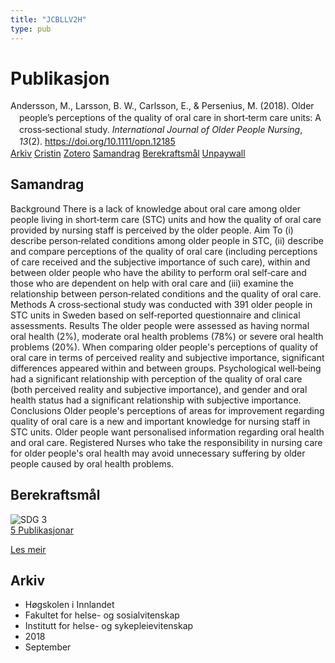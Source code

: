 ```yaml
---
title: "JCBLLV2H"
type: pub
---
```

<h1>Publikasjon</h1>
<article id="csl-bib-container-JCBLLV2H" class="csl-bib-container">
  <div class="csl-bib-body" style="line-height: 1.35; padding-left: 1em; text-indent:-1em;">
  <div class="csl-entry">Andersson, M., Larsson, B. W., Carlsson, E., &amp; Persenius, M. (2018). Older people&#x2019;s perceptions of the quality of oral care in short&#x2010;term care units: A cross&#x2010;sectional study. <i>International Journal of Older People Nursing</i>, <i>13</i>(2). <a href="https://doi.org/10.1111/opn.12185">https://doi.org/10.1111/opn.12185</a></div>
</div>
  <div class="csl-bib-buttons">
    <a href="#taxonomy-article-JCBLLV2H" class="csl-bib-button">Arkiv</a>
    <a href="https://app.cristin.no/results/show.jsf?id=1608202" alt="Cristin URL" class="csl-bib-button">Cristin</a>
    <a href="http://zotero.org/groups/5402882/items/JCBLLV2H" alt="Zotero URL" class="csl-bib-button">Zotero</a>
    <a href="#abstract-article-JCBLLV2H" class="csl-bib-button">Samandrag</a>
    <a href="#sdg-article-JCBLLV2H" class="csl-bib-button">Berekraftsmål</a>
    <a href="https://doi.org/10.1111/opn.12185" class="csl-bib-button">Unpaywall</a>
  </div>
  <div id="csl-bib-meta-container-JCBLLV2H"></div>
</article>
<div id="csl-bib-meta-JCBLLV2H" class="csl-bib-meta">
  <article id="abstract-article-JCBLLV2H" class="abstract-article">
    <h1>Samandrag</h1>
    Background There is a lack of knowledge about oral care among older people living in short‐term care (STC) units and how the quality of oral care provided by nursing staff is perceived by the older people. Aim To (i) describe person‐related conditions among older people in STC, (ii) describe and compare perceptions of the quality of oral care (including perceptions of care received and the subjective importance of such care), within and between older people who have the ability to perform oral self‐care and those who are dependent on help with oral care and (iii) examine the relationship between person‐related conditions and the quality of oral care. Methods A cross‐sectional study was conducted with 391 older people in STC units in Sweden based on self‐reported questionnaire and clinical assessments. Results The older people were assessed as having normal oral health (2%), moderate oral health problems (78%) or severe oral health problems (20%). When comparing older people's perceptions of quality of oral care in terms of perceived reality and subjective importance, significant differences appeared within and between groups. Psychological well‐being had a significant relationship with perception of the quality of oral care (both perceived reality and subjective importance), and gender and oral health status had a significant relationship with subjective importance. Conclusions Older people's perceptions of areas for improvement regarding quality of oral care is a new and important knowledge for nursing staff in STC units. Older people want personalised information regarding oral health and oral care. Registered Nurses who take the responsibility in nursing care for older people's oral health may avoid unnecessary suffering by older people caused by oral health problems.
  </article>
  <article id="sdg-article-JCBLLV2H" class="sdg-article">
    <h1>Berekraftsmål</h1>
    <div class="sdg-container"><div id="sdg3" class="sdg"> <img src="{{< params subfolder >}}images/sdg/sdg03_no.png" class="image" alt="SDG 3"> <div class="sdg-overlay"> <a href="{{< params subfolder >}}no/archive/?sdg=3#archive" class="sdg-publication-count"><span>5</span> Publikasjonar</a> <p><a href="NA" class="sdg-read-more">Les meir</a></p> </div> </div></div>
  </article>
  <article id="taxonomy-article-JCBLLV2H" class="taxonomy-article">
    <h1>Arkiv</h1>
    <ul>
      <li>Høgskolen i Innlandet</li>
      <li>Fakultet for helse- og sosialvitenskap</li>
      <li>Institutt for helse- og sykepleievitenskap</li>
      <li>2018</li>
      <li>September</li>
    </ul>
  </article>
</div>
